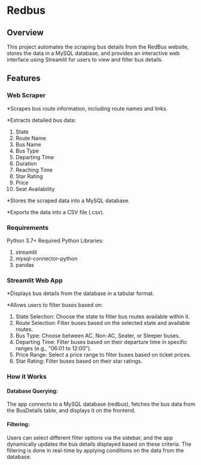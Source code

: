 # Redbus
## Overview
This project automates the scraping bus details from the RedBus website, stores the data in a MySQL database, and provides an interactive web interface using Streamlit for users to view and filter bus details.
## Features
### Web Scraper
*Scrapes bus route information, including route names and links.

*Extracts detailed bus data:
1. State
2. Route Name
3. Bus Name
4. Bus Type
5. Departing Time
6. Duration
7. Reaching Time
8. Star Rating
9. Price
10. Seat Availability
    
*Stores the scraped data into a MySQL database.

*Exports the data into a CSV file (.csv).

### Requirements
Python 3.7+
Required Python Libraries:
1. streamlit
2. mysql-connector-python
3. pandas

### Streamlit Web App
*Displays bus details from the database in a tabular format.

*Allows users to filter buses based on:

1. State Selection: Choose the state to filter bus routes available within it.
2. Route Selection: Filter buses based on the selected state and available routes.
3. Bus Type: Choose between AC, Non-AC, Seater, or Sleeper buses.
4. Departing Time: Filter buses based on their departure time in specific ranges (e.g., "06:01 to 12:00").
5. Price Range: Select a price range to filter buses based on ticket prices.
6. Star Rating: Filter buses based on their star ratings.

### How it Works
#### Database Querying: 
The app connects to a MySQL database (redbus), fetches the bus data from the BusDetails table, and displays it on the frontend.
#### Filtering: 
Users can select different filter options via the sidebar, and the app dynamically updates the bus details displayed based on these criteria. The filtering is done in real-time by applying conditions on the data from the database.
